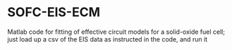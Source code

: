 # SOFC-EIS-ECM
Matlab code for fitting of effective circuit models for a solid-oxide fuel cell;
just load up a csv of the EIS data as instructed in the code, and run it
